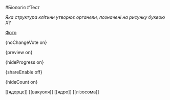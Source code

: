 #Біологія #Тест

*Яка структура клітини утворює органели, позначені на рисунку буквою Х?*

[Фото](https://zno.osvita.ua//doc/images/znotest/20/2085/161609_bio-2012_5_2085.jpg)

{noChangeVote on}

{preview on}

{hideProgress on}

{shareEnable off}

{hideCount on}

[[ядерце]]
[[вакуоля]]
[[ядро]]
[[лізосома]]
